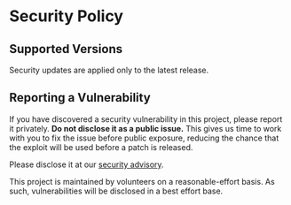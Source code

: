 # Security Policy

## Supported Versions
Security updates are applied only to the latest release.

## Reporting a Vulnerability
If you have discovered a security vulnerability in this project, please report it privately. **Do not disclose it as a public issue.** This gives us time to work with you to fix the issue before public exposure, reducing the chance that the exploit will be used before a patch is released.

Please disclose it at our [security advisory](https://github.com/A-Herzog/MarkovChains/security/advisories/new).

This project is maintained by volunteers on a reasonable-effort basis. As such, vulnerabilities will be disclosed in a best effort base.